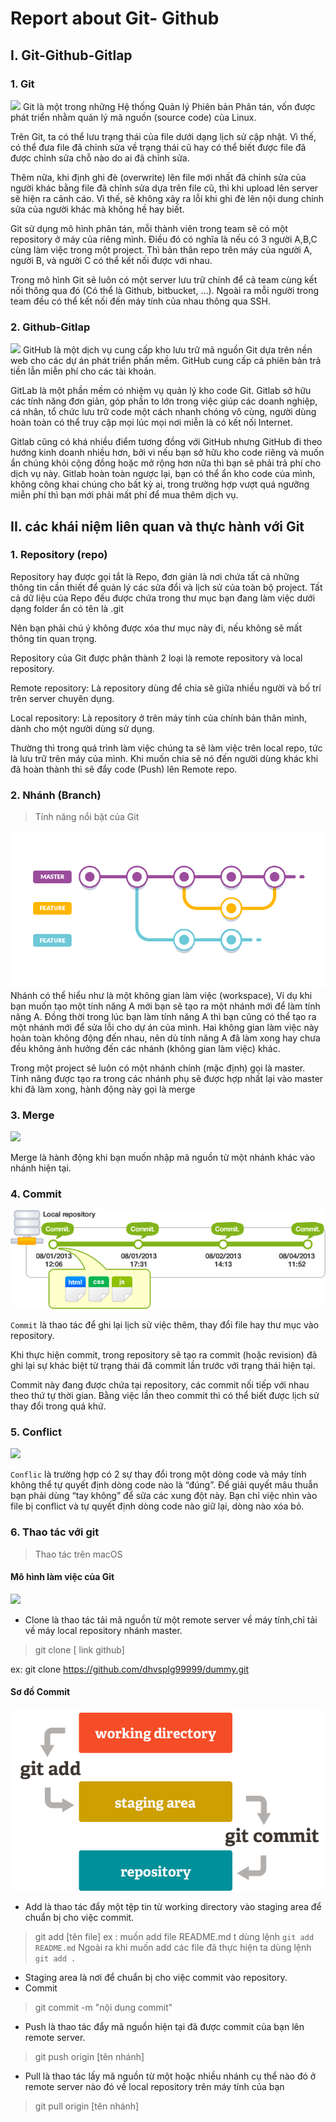 # Report about Git- Github

## I. Git-Github-Gitlap


### 1. Git
<img src="http://blog.davidecoppola.com/wp-content/uploads/2016/11/git_logo-header.png">
Git là một trong những Hệ thống Quản lý Phiên bản Phân tán, vốn được phát triển nhằm quản lý mã nguồn (source code) của Linux.

Trên Git, ta có thể lưu trạng thái của file dưới dạng lịch sử cập nhật. Vì thế, có thể đưa file đã chỉnh sửa về trạng thái cũ hay có thể biết được file đã được chỉnh sửa chỗ nào do ai đã chỉnh sửa.

Thêm nữa, khi định ghi đè (overwrite) lên file mới nhất đã chỉnh sửa của người khác bằng file đã chỉnh sửa dựa trên file cũ, thì khi upload lên server sẽ hiện ra cảnh cáo. Vì thế, sẽ không xảy ra lỗi khi ghi đè lên nội dung chỉnh sửa của người khác mà không hề hay biết.

Git sử dụng mô hình phân tán, mỗi thành viên trong team sẽ có một repository ở máy của riêng mình. Điều đó có nghĩa là nếu có 3 người A,B,C cùng làm việc trong một project. Thì bản thân repo trên máy của người A, người B, và người C có thể kết nối được với nhau.

Trong mô hình Git sẽ luôn có một server lưu trữ chính để cả team cùng kết nối thông qua đó (Có thể là Github, bitbucket, ...). Ngoài ra mỗi người trong team đều có thể kết nối đến máy tính của nhau thông qua SSH.
### 2. Github-Gitlap
<img src="https://cdn-images-1.medium.com/max/1600/1*OLsrVuctE2DO924KoSkNLA.png">
GitHub là một dịch vụ cung cấp kho lưu trữ mã nguồn Git dựa trên nền web cho các dự án phát triển phần mềm. GitHub cung cấp cả phiên bản trả tiền lẫn miễn phí cho các tài khoản. 

GitLab là một phần mềm có nhiệm vụ quản lý kho code Git. Gitlab sở hữu các tính năng đơn giản, góp phần to lớn trong việc giúp các doanh nghiệp, cá nhân, tổ chức lưu trữ code một cách nhanh chóng vô cùng, người dùng hoàn toàn có thể truy cập mọi lúc mọi nơi miễn là có kết nối Internet.

Gitlab cũng có khá nhiều điểm tương đồng với GitHub nhưng GitHub đi theo hướng kinh doanh nhiều hơn, bởi vì nếu bạn sở hữu kho code riêng và muốn ẩn chúng khỏi cộng đồng hoặc mở rộng hơn nữa thì bạn sẽ phải trả phí cho dịch vụ này. Gitlab hoàn toàn ngược lại, bạn có thể ẩn kho code của mình, không công khai chúng cho bất kỳ ai, trong trường hợp vượt quá ngưỡng miễn phí thì bạn mới phải mất phí để mua thêm dịch vụ.

## II. các khái niệm liên quan và thực hành với Git

### 1. Repository (repo)

Repository hay được gọi tắt là Repo, đơn giản là nơi chứa tất cả những thông tin cần thiết để quản lý các sửa đổi và lịch sử của toàn bộ project. Tất cả dữ liệu của Repo đều được chứa trong thư mục bạn đang làm việc dưới dạng folder ẩn có tên là .git

Nên bạn phải chú ý không được xóa thư mục này đi, nếu không sẽ mất thông tin quan trọng.

Repository của Git được phân thành 2 loại là remote repository và local repository.

Remote repository: Là repository dùng để chia sẽ giữa nhiều người và bố trí trên server chuyên dụng.

Local repository: Là repository ở trên máy tính của chính bản thân mình, dành cho một người dùng sử dụng.

Thường thì trong quá trình làm việc chúng ta sẽ làm việc trên local repo, tức là lưu trữ trên máy của mình. Khi muốn chia sẽ nó đến người dùng khác khi đã hoàn thành thì sẽ đẩy code (Push) lên Remote repo.

### 2. Nhánh (Branch)
> Tính năng nổi bật của Git 
<img src="https://github.com/nghuuquyen/sociss-class-nodejs/blob/master/src/git-tutorials/images/feature-branch.png">
Nhánh có thể hiểu như là một không gian làm việc (workspace), Ví dụ khi bạn muốn tạo một tính năng A mới bạn sẽ tạo ra một nhánh mới để làm tính năng A. Đồng thời trong lúc bạn làm tính năng A thì bạn cũng có thể tạo ra một nhánh mới để sửa lỗi cho dự án của mình. Hai không gian làm việc này hoàn toàn không động đến nhau, nên dù tính năng A đã làm xong hay chưa đều không ảnh hưởng đến các nhánh (không gian làm việc) khác.

Trong một project sẽ luôn có một nhánh chính (mặc định) gọi là master. Tính năng được tạo ra trong các nhánh phụ sẽ được hợp nhất lại vào master khi đã làm xong, hành động này gọi là merge

### 3. Merge
<img src="https://github.com/hocchudong/ghichep-Git/blob/master/images/git-term-5.png">

Merge là hành động khi bạn muốn nhập mã nguồn từ một nhánh khác vào nhánh hiện tại.
### 4. Commit
<img src="https://github.com/nghuuquyen/sociss-class-nodejs/blob/master/src/git-tutorials/images/git-commits.png">

` Commit ` là thao tác để ghi lại lịch sử việc thêm, thay đổi file hay thư mục vào repository.

Khi thực hiện commit, trong repository sẽ tạo ra commit (hoặc revision) đã ghi lại sự khác biệt từ trạng thái đã commit lần trước với trạng thái hiện tại.

Commit này đang được chứa tại repository, các commit nối tiếp với nhau theo thứ tự thời gian. Bằng việc lần theo commit thì có thể biết được lịch sử thay đổi trong quá khứ.
### 5. Conflict 
<img src="https://github.com/hocchudong/ghichep-Git/blob/master/images/git-term-4.png">

` Conflic ` là trường hợp có 2 sự thay đổi trong một dòng code và máy tính không thể tự quyết định dòng code nào là “đúng”.
Để giải quyết mâu thuẫn bạn phải dùng “tay không” để sữa các xung đột này. Bạn chỉ việc nhìn vào file bị conflict và tự quyết định dòng code nào giữ lại, dòng nào xóa bỏ.
### 6. Thao tác với git 
> Thao tác trên macOS
#### Mô hình làm việc của Git
<img src="https://trello-attachments.s3.amazonaws.com/5bfb91aab58a9002b322f5e7/5cde24cbd3bec82328d65b18/7ec5305a3695462484544ce3a1fae804/image.png">

- Clone
là thao tác tải mã nguồn từ một remote server về máy tính,chỉ tải về máy local repository nhánh master.

> git clone [ link github]

ex: git clone https://github.com/dhvsplg99999/dummy.git

#### Sơ đồ Commit
<img src="https://github.com/nghuuquyen/sociss-class-nodejs/blob/master/src/git-tutorials/images/git-staging-area.png">

- Add
là thao tác đẩy một tệp tin từ working directory vào staging area để chuẩn bị cho việc commit.
> git add [tên file]
ex : muốn add file README.md t dùng lệnh ` git add README.md `
Ngoài ra khi muốn add các file đã thực hiện ta dùng lệnh ` git add . `
- Staging area
là nơi để chuẩn bị cho việc commit vào repository.
- Commit
> git commit -m "nội dung commit"
- Push 
là thao tác đẩy mã nguồn hiện tại đã được commit của bạn lên remote server.
> git push origin [tên nhánh]
- Pull 
là thao tác lấy mã nguồn từ một hoặc nhiều nhánh cụ thể nào đó ở remote server nào đó về local repository trên máy tính của bạn
> git pull origin [tên nhánh]

